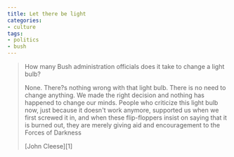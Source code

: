 ```yaml
---
title: Let there be light
categories:
- culture
tags:
- politics
- bush
---
```


> How many Bush administration officials does it take to change a light bulb?
> 
> None. There?s nothing wrong with that light bulb. There is no need to change anything. We made the right decision and nothing has happened to change our minds. People who criticize this light bulb now, just because it doesn't work anymore, supported us when we first screwed it in, and when these flip-floppers insist on saying that it is burned out, they are merely giving aid and encouragement to the Forces of Darkness
> 
> <footer>[John Cleese][1]</footer>

   [1]: http://www.thejohncleese.com/
